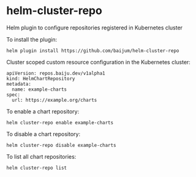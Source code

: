 # helm-cluster-repo

Helm plugin to configure repositories registered in Kubernetes cluster

To install the plugin:

```
helm plugin install https://github.com/baijum/helm-cluster-repo
```

Cluster scoped custom resource configuration in the Kubernetes cluster:

```
apiVersion: repos.baiju.dev/v1alpha1
kind: HelmChartRepository
metadata:
  name: example-charts
spec:
  url: https://example.org/charts
```

To enable a chart repository:

```
helm cluster-repo enable example-charts
```

To disable a chart repository:

```
helm cluster-repo disable example-charts
```

To list all chart repositories:

```
helm cluster-repo list
```
